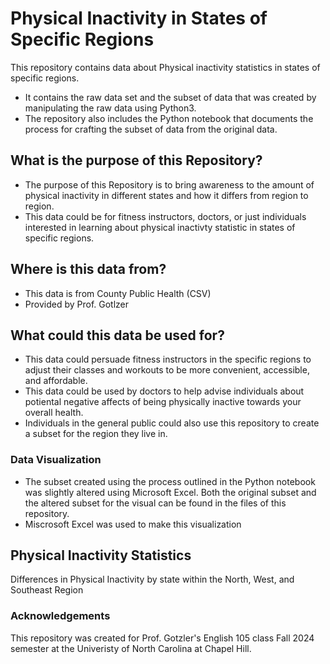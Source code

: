 # Physical Inactivity in States of Specific Regions

This repository contains data about Physical inactivity statistics in states of specific regions.

- It contains the raw data set and the subset of data that was created by manipulating the raw data using Python3.
- The repository also includes the Python notebook that documents the process for crafting the subset of data from the original data.

## What is the purpose of this Repository?

- The purpose of this Repository is to bring awareness to the amount of physical inactivity in different states and how it differs from region to region.
- This data could be for fitness instructors, doctors, or just individuals interested in learning about physical inactivty statistic in states of specific regions.

## Where is this data from?

- This data is from County Public Health (CSV)
- Provided by Prof. Gotlzer

## What could this data be used for?

- This data could persuade fitness instructors in the specific regions to adjust their classes and workouts to be more convenient, accessible, and affordable.
- This data could be used by doctors to help advise individuals about potiental negative affects of being physically inactive towards your overall health.
- Individuals in the general public could also use this repository to create a subset for the region they live in.

### Data Visualization

- The subset created using the process outlined in the Python notebook was slightly altered using Microsoft Excel. Both the original subset and the altered subset for the visual can be found in the files of this repository.
- Miscrosoft Excel was used to make this visualization

## Physical Inactivity Statistics
Differences in Physical Inactivity by state within the North, West, and Southeast Region

### Acknowledgements
This repository was created for Prof. Gotzler's English 105 class Fall 2024 semester at the Univeristy of North Carolina at Chapel Hill.
